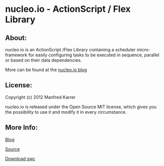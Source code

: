 # nucleo.io - ActionScript / Flex Library


## About:

nucleo.io is an ActionScript /Flex Library containing a scheduler micro-framework for easily configuring tasks to be
executed in sequence, parallel or based on their data dependencies.

More can be found at the [nucleo.io blog](http://nucleo.io)


## License:

Copyright (c) 2012 Manfred Karrer

nucleo.io is released under the Open Source MIT license, which gives you the possibility to use it and modify it in
every circumstance.


## More Info:

[Blog](http://nucleo.io)

[Source](https://github.com/ManfredKarrer/nucleo.io)

[Download swc](https://github.com/ManfredKarrer/nucleo.io/tree/master/distribution/nucleo-1.0.0.swc)
